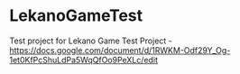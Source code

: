 # LekanoGameTest
Test project for Lekano Game
Test Project - https://docs.google.com/document/d/1RWKM-Odf29Y_Og-1et0KfPcShuLdPa5WqQfOo9PeXLc/edit
